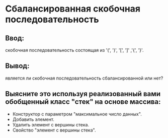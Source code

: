 # Сбалансированная скобочная последовательность
## Ввод: 
   скобочная последовательность состоящая из '(', ')', '[', ']' ,'{', '}'.
## Вывод: 
   является ли скобочная последовательность сбалансированной или нет?

## Выясните это используя реализованный вами обобщенный класс "стек" на основе массива:
* Конструктор с параметром "максимальное число данных".
* Добавить элемент.
* Удалить элемент с вершины стека.
* Свойство "элемент с вершины стека".
